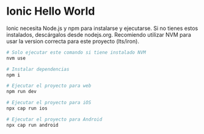 # Ionic Hello World
Ionic necesita Node.js y npm para instalarse y ejecutarse. Si no tienes estos instalados, descárgalos desde nodejs.org.
Recomiendo utilizar NVM para usar la version correcta para este proyecto (lts/iron).

```bash
# Solo ejecutar este comando si tiene instalado NVM
nvm use

# Instalar dependencias
npm i

# Ejecutar el proyecto para web
npm run dev

# Ejecutar el proyecto para iOS
npx cap run ios

# Ejecutar el proyecto para Android
npx cap run android
```
